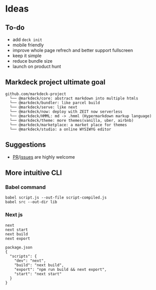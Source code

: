 # Ideas

## To-do

- add `deck init`
- mobile friendly
- improve whole page refrech and better support fullscreen
- keep it simple
- reduce bundle size
- launch on product hunt

## Markdeck project ultimate goal

```
github.com/markdeck-project
  └── @markdeck/core: abstract markdown into multiple htmls
  └── @markdeck/bundler: like parcel build
  └── @markdeck/serve: like next
  └── @markdeck/now: deploy with ZEIT now serverless
  └── @markdeck/HMML: md -> .hmml (Hypermarkdown markup language)
  └── @markdeck/theme: more themes(vanilla, uber, airbnb)
  └── @markdeck/marketplace: a market place for themes
  └── @markdeck/studio: a online WYSIWYG editor
```

## Suggestions

- [PR](https://github.com/amazingandyyy/markdeck/pulls)/[issues](https://github.com/amazingandyyy/markdeck/issues) are highly welcome

## More intuitive CLI

### Babel command

```
babel script.js --out-file script-compiled.js
babel src --out-dir lib
```

### Next js

```
next
next start
next build
next export

package.json
{
  "scripts": {
    "dev": "next",
    "build": "next build",
    "export": "npm run build && next export",
    "start": "next start"
  }
}
```
